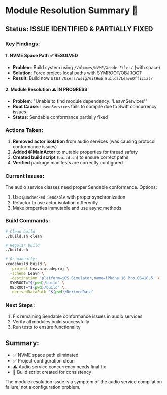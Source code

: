# Module Resolution Summary 🎯

## Status: ISSUE IDENTIFIED & PARTIALLY FIXED

### Key Findings:

#### 1. **NVME Space Path** ✅ RESOLVED
- **Problem**: Build system using `/Volumes/NVME/Xcode Files/` (with space)
- **Solution**: Force project-local paths with SYMROOT/OBJROOT
- **Result**: Build now uses `/Users/wsig/GitHub Builds/LeavnOfficial/`

#### 2. **Module Resolution** ⚠️ IN PROGRESS
- **Problem**: "Unable to find module dependency: 'LeavnServices'"
- **Root Cause**: `LeavnServices` fails to compile due to Swift concurrency issues
- **Status**: Sendable conformance partially fixed

### Actions Taken:

1. **Removed actor isolation** from audio services (was causing protocol conformance issues)
2. **Added @MainActor** to mutable properties for thread safety
3. **Created build script** (`build.sh`) to ensure correct paths
4. **Verified** package manifests are correctly configured

### Current Issues:

The audio service classes need proper Sendable conformance. Options:
1. Use `@unchecked Sendable` with proper synchronization
2. Refactor to use actor isolation differently
3. Make properties immutable and use async methods

### Build Commands:

```bash
# Clean build
./build.sh clean

# Regular build
./build.sh

# Or manually:
xcodebuild build \
  -project Leavn.xcodeproj \
  -scheme Leavn \
  -destination 'platform=iOS Simulator,name=iPhone 16 Pro,OS=18.5' \
  SYMROOT="$(pwd)/build" \
  OBJROOT="$(pwd)/build" \
  -derivedDataPath "$(pwd)/DerivedData"
```

### Next Steps:

1. Fix remaining Sendable conformance issues in audio services
2. Verify all modules build successfully
3. Run tests to ensure functionality

## Summary:
- ✅ NVME space path eliminated
- ✅ Project configuration clean
- ⚠️ Audio service concurrency needs final fix
- 📝 Build script created for consistency

The module resolution issue is a symptom of the audio service compilation failure, not a configuration problem.